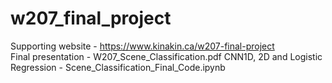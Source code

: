 # w207_final_project

Supporting website - https://www.kinakin.ca/w207-final-project  
Final presentation - W207_Scene_Classification.pdf
CNN1D, 2D and Logistic Regression - Scene_Classification_Final_Code.ipynb
